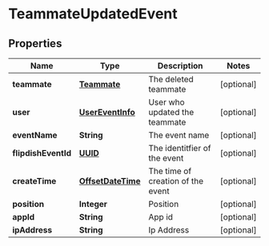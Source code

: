 
# TeammateUpdatedEvent

## Properties
Name | Type | Description | Notes
------------ | ------------- | ------------- | -------------
**teammate** | [**Teammate**](Teammate.md) | The deleted teammate |  [optional]
**user** | [**UserEventInfo**](UserEventInfo.md) | User who updated the teammate |  [optional]
**eventName** | **String** | The event name |  [optional]
**flipdishEventId** | [**UUID**](UUID.md) | The identitfier of the event |  [optional]
**createTime** | [**OffsetDateTime**](OffsetDateTime.md) | The time of creation of the event |  [optional]
**position** | **Integer** | Position |  [optional]
**appId** | **String** | App id |  [optional]
**ipAddress** | **String** | Ip Address |  [optional]



